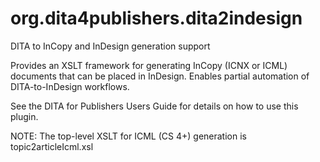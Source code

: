 org.dita4publishers.dita2indesign
======================

DITA to InCopy and InDesign generation support

Provides an XSLT framework for generating InCopy (ICNX or ICML)
documents that can be placed in InDesign. Enables partial automation
of DITA-to-InDesign workflows.

See the DITA for Publishers Users Guide for details on how to use this plugin.

NOTE: The top-level XSLT for ICML (CS 4+) generation is topic2articleIcml.xsl
